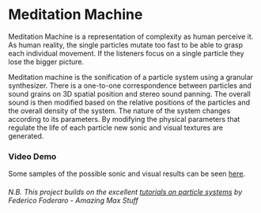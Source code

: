 # Meditation Machine

Meditation Machine is a representation of complexity as human perceive it. As human reality, the single particles mutate too fast to be able to grasp each individual movement. If the listeners focus on a single particle they lose the bigger picture.

Meditation machine is the sonification of a particle system using a granular synthesizer. There is a one-to-one correspondence between particles and sound grains on 3D spatial position and stereo sound panning. The overall sound is then modified based on the relative positions of the particles and the overall density of the system. The nature of the system changes according to its parameters. By modifying the physical parameters that regulate the life of each particle new sonic and visual textures are generated.

### Video Demo

Some samples of the possible sonic and visual results can be seen [here](https://vimeo.com/showcase/8166706).

###### N.B. This project builds on the excellent [tutorials on particle systems](https://www.youtube.com/watch?v=jm34IcOOB40&list=PLRc5WfOZXC4kLfuYI5_xtb6-xBF78Z4fv&index=15) by Federico Foderaro - Amazing Max Stuff
